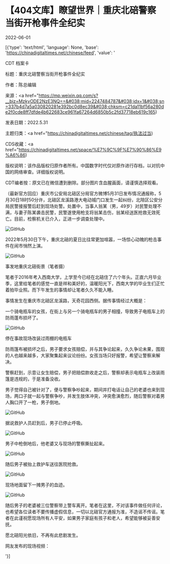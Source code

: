# 【404文库】瞭望世界｜重庆北碚警察当街开枪事件全纪实

2022-06-01

[{'type': 'text/html', 'language': None, 'base': 'https://chinadigitaltimes.net/chinese/feed', 'value': '

CDT 档案卡

标题：重庆北碚警察当街开枪事件全纪实

作者：陈总编辑

来源：<a href="https://mp.weixin.qq.com/s?__biz=MzkyODE2NzE3NQ==&#038;mid=2247484787&#038;idx=1&#038;sn=337b4d7a5a030820281e392bc0d8ec39&#038;chksm=c21da11bf56a280de2f0cde8ff7dfde4b622683ce961fa67264d6850b5c2fd37718eb619c165)

发表日期：2022.5.31

主题归类：<a href="https://chinadigitaltimes.net/chinese/tag/执法过当)

CDS收藏：<a href="https://chinadigitaltimes.net/space/%E7%9C%9F%E7%90%86%E9%A6%86)

版权说明：该作品版权归原作者所有。中国数字时代仅对原作进行存档，以对抗中国的网络审查。详细版权说明。





CDT编者按：原文已在微信遭到删除。部分图片含血腥画面，请谨慎选择观看。

（最新官方回应）重庆市公安局北碚区分局官方微博5月31日发布情况通报称，5月30日18时50分许，北碚区龙溪路港大电动城门口发生一起纠纷，北陪区公安分局民警接报警后赶到现场处警。处置中，当事人翁某（男，49岁）对民警处理不满，与妻子陈某袭击民警，民警遂使用枪支将翁某击伤，翁某经送医抢救无效死亡。目前，检察机关已介入，正进一步调查处理中。

![GitHub](https://chinadigitaltimes.net/chinese/files/2022/06/image-1654073970676.png)

2022年5月30日下午，重庆北碚的夏日比往常更加喧嚣，一场惊心动魄的枪击事件在闹市悄然上演。

![GitHub](https://chinadigitaltimes.net/chinese/files/2022/06/image-1654073995128.png)

事发地重庆北碚街景（笔者摄）

笔者于2016年考入西南大学，上学至今已经在北碚住了六个年头。正直六月毕业季，这里给笔者的感觉一直是祥和美好的，温暖阳光下，西南大学的毕业生们正忙着拍毕业照。而下午发生的事情却让笔者久久不能入睡。

事情发生在重庆市北碚区龙溪路，天奇花园西侧。据传事情经过大概是：

一个骑电瓶车的女孩，在街上与另一个骑电瓶车的男子相撞，导致男子电瓶车上的防雨蓬布损坏了。

![GitHub](https://chinadigitaltimes.net/chinese/files/2022/06/image-1654074025077.png)

停在事故现场改装过雨棚的电瓶车

防雨篷布被损坏之后，男子要求女孩赔偿，并与其争论起来，久久争论未果，围观的人也越来越多，大家聚集起来议论纷纷。女孩当场只好报警，希望让警察来解决。

警察赶到，示意让女生赔偿，男子把赔偿款收走之后，警察却表示电瓶车上改装雨篷是违规的，于是准备没收。

男子觉得自己被针对了，便与警察争吵起来，期间并打电话让自己的老婆也来到现场，两口子就一起与警察争吵，并发生肢体冲突，冲突愈演愈烈，随后警察对着男人胸口开了一枪，男子倒地。

![GitHub](https://chinadigitaltimes.net/chinese/files/2022/06/image-1654074577725.png)

据说救护人员赶到后，男子已停止呼吸。

![GitHub](https://chinadigitaltimes.net/chinese/files/2022/06/image-1654074626421.png)

男子中枪倒地后，他老婆又与现场的警察撕扯起来。

![GitHub](https://chinadigitaltimes.net/chinese/files/2022/06/image-1654074641533.png)

随后男子被抬上救护车送往医院抢救。

![GitHub](https://chinadigitaltimes.net/chinese/files/2022/06/image-1654074657383.png)

现场地面留下一摊男子的血迹。

![GitHub](https://chinadigitaltimes.net/chinese/files/2022/06/image-1654074673785.png)

随后男子的老婆被三位警察带上警车离开。笔者在这里，不对该事件做任何评论，也希望各位读者不要传播虚假信息，一切以北碚官方通报为准，不造谣不传谣。笔者在此谨祝愿现场所有人平安，如果男子家庭有孩子和老人，希望能够被妥善安抚。

愿北碚阳光依旧，不再有此悲剧发生。

网友发布的现场视频：

'}]